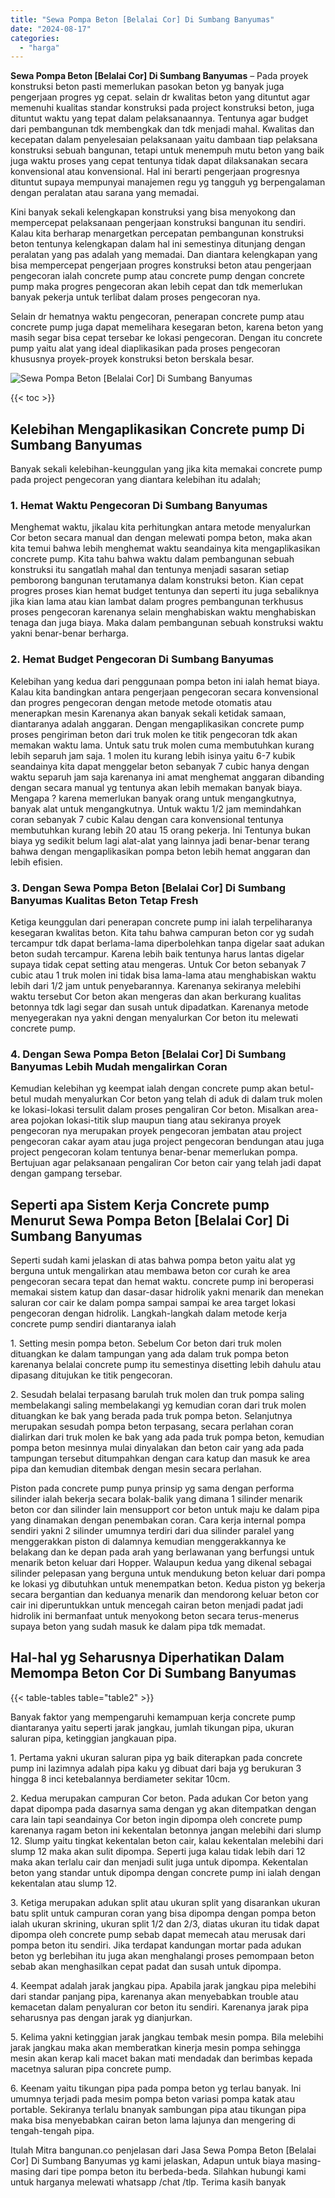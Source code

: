```yaml
---
title: "Sewa Pompa Beton [Belalai Cor] Di Sumbang Banyumas"
date: "2024-08-17"
categories: 
  - "harga"
---
```


**Sewa Pompa Beton \[Belalai Cor\] Di Sumbang Banyumas** – Pada proyek konstruksi beton pasti memerlukan pasokan beton yg banyak juga pengerjaan progres yg cepat. selain dr kwalitas beton yang dituntut agar memenuhi kualitas standar konstruksi pada project konstruksi beton, juga dituntut waktu yang tepat dalam pelaksanaannya. Tentunya agar budget dari pembangunan tdk membengkak dan tdk menjadi mahal. Kwalitas dan kecepatan dalam penyelesaian pelaksanaan yaitu dambaan tiap pelaksana konstruksi sebuah bangunan, tetapi untuk menempuh mutu beton yang baik juga waktu proses yang cepat tentunya tidak dapat dilaksanakan secara konvensional atau konvensional. Hal ini berarti pengerjaan progresnya dituntut supaya mempunyai manajemen regu yg tangguh yg berpengalaman dengan peralatan atau sarana yang memadai.

Kini banyak sekali kelengkapan konstruksi yang bisa menyokong dan mempercepat pelaksanaan pengerjaan konstruksi bangunan itu sendiri. Kalau kita berharap menargetkan percepatan pembangunan konstruksi beton tentunya kelengkapan dalam hal ini semestinya ditunjang dengan peralatan yang pas adalah yang memadai. Dan diantara kelengkapan yang bisa mempercepat pengerjaan progres konstruksi beton atau pengerjaan pengecoran ialah concrete pump atau concrete pump dengan concrete pump maka progres pengecoran akan lebih cepat dan tdk memerlukan banyak pekerja untuk terlibat dalam proses pengecoran nya.

Selain dr hematnya waktu pengecoran, penerapan concrete pump atau concrete pump juga dapat memelihara kesegaran beton, karena beton yang masih segar bisa cepat tersebar ke lokasi pengecoran. Dengan itu concrete pump yaitu alat yang ideal diaplikasikan pada proses pengecoran khususnya proyek-proyek konstruksi beton berskala besar.

![Sewa Pompa Beton [Belalai Cor] Di Sumbang Banyumas](/images/sewa-concrete-pump-23.png)

{{< toc >}}

## Kelebihan Mengaplikasikan Concrete pump Di Sumbang Banyumas

Banyak sekali kelebihan-keunggulan yang jika kita memakai concrete pump pada project pengecoran yang diantara kelebihan itu adalah;

### 1\. Hemat Waktu Pengecoran Di Sumbang Banyumas

Menghemat waktu, jikalau kita perhitungkan antara metode menyalurkan Cor beton secara manual dan dengan melewati pompa beton, maka akan kita temui bahwa lebih menghemat waktu seandainya kita mengaplikasikan concrete pump. Kita tahu bahwa waktu dalam pembangunan sebuah konstruksi itu sangatlah mahal dan tentunya menjadi sasaran setiap pemborong bangunan terutamanya dalam konstruksi beton. Kian cepat progres proses kian hemat budget tentunya dan seperti itu juga sebaliknya jika kian lama atau kian lambat dalam progres pembangunan terkhusus proses pengecoran karenanya selain menghabiskan waktu menghabiskan tenaga dan juga biaya. Maka dalam pembangunan sebuah konstruksi waktu yakni benar-benar berharga.

### 2\. Hemat Budget Pengecoran Di Sumbang Banyumas

Kelebihan yang kedua dari penggunaan pompa beton ini ialah hemat biaya. Kalau kita bandingkan antara pengerjaan pengecoran secara konvensional dan progres pengecoran dengan metode metode otomatis atau menerapkan mesin Karenanya akan banyak sekali ketidak samaan, diantaranya adalah anggaran. Dengan mengaplikasikan concrete pump proses pengiriman beton dari truk molen ke titik pengecoran tdk akan memakan waktu lama. Untuk satu truk molen cuma membutuhkan kurang lebih separuh jam saja. 1 molen itu kurang lebih isinya yaitu 6-7 kubik seandainya kita dapat menggelar beton sebanyak 7 cubic hanya dengan waktu separuh jam saja karenanya ini amat menghemat anggaran dibanding dengan secara manual yg tentunya akan lebih memakan banyak biaya. Mengapa ? karena memerlukan banyak orang untuk mengangkutnya, banyak alat untuk mengangkutnya. Untuk waktu 1/2 jam memindahkan coran sebanyak 7 cubic Kalau dengan cara konvensional tentunya membutuhkan kurang lebih 20 atau 15 orang pekerja. Ini Tentunya bukan biaya yg sedikit belum lagi alat-alat yang lainnya jadi benar-benar terang bahwa dengan mengaplikasikan pompa beton lebih hemat anggaran dan lebih efisien.

### 3\. Dengan Sewa Pompa Beton \[Belalai Cor\] Di Sumbang Banyumas Kualitas Beton Tetap Fresh

Ketiga keunggulan dari penerapan concrete pump ini ialah terpeliharanya kesegaran kwalitas beton. Kita tahu bahwa campuran beton cor yg sudah tercampur tdk dapat berlama-lama diperbolehkan tanpa digelar saat adukan beton sudah tercampur. Karena lebih baik tentunya harus lantas digelar supaya tidak cepat setting atau mengeras. Untuk Cor beton sebanyak 7 cubic atau 1 truk molen ini tidak bisa lama-lama atau menghabiskan waktu lebih dari 1/2 jam untuk penyebarannya. Karenanya sekiranya melebihi waktu tersebut Cor beton akan mengeras dan akan berkurang kualitas betonnya tdk lagi segar dan susah untuk dipadatkan. Karenanya metode menyegerakan nya yakni dengan menyalurkan Cor beton itu melewati concrete pump.

### 4\. Dengan Sewa Pompa Beton \[Belalai Cor\] Di Sumbang Banyumas Lebih Mudah mengalirkan Coran

Kemudian kelebihan yg keempat ialah dengan concrete pump akan betul-betul mudah menyalurkan Cor beton yang telah di aduk di dalam truk molen ke lokasi-lokasi tersulit dalam proses pengaliran Cor beton. Misalkan area-area pojokan lokasi-titik slup maupun tiang atau sekiranya proyek pengecoran nya merupakan proyek pengecoran jembatan atau project pengecoran cakar ayam atau juga project pengecoran bendungan atau juga project pengecoran kolam tentunya benar-benar memerlukan pompa. Bertujuan agar pelaksanaan pengaliran Cor beton cair yang telah jadi dapat dengan gampang tersebar.

## Seperti apa Sistem Kerja Concrete pump Menurut Sewa Pompa Beton \[Belalai Cor\] Di Sumbang Banyumas

Seperti sudah kami jelaskan di atas bahwa pompa beton yaitu alat yg berguna untuk mengalirkan atau membawa beton cor curah ke area pengecoran secara tepat dan hemat waktu. concrete pump ini beroperasi memakai sistem katup dan dasar-dasar hidrolik yakni menarik dan menekan saluran cor cair ke dalam pompa sampai sampai ke area target lokasi pengecoran dengan hidrolik. Langkah-langkah dalam metode kerja concrete pump sendiri diantaranya ialah

1\. Setting mesin pompa beton. Sebelum Cor beton dari truk molen dituangkan ke dalam tampungan yang ada dalam truk pompa beton karenanya belalai concrete pump itu semestinya disetting lebih dahulu atau dipasang ditujukan ke titik pengecoran.

2\. Sesudah belalai terpasang barulah truk molen dan truk pompa saling membelakangi saling membelakangi yg kemudian coran dari truk molen dituangkan ke bak yang berada pada truk pompa beton. Selanjutnya merupakan sesudah pompa beton terpasang, secara perlahan coran dialirkan dari truk molen ke bak yang ada pada truk pompa beton, kemudian pompa beton mesinnya mulai dinyalakan dan beton cair yang ada pada tampungan tersebut ditumpahkan dengan cara katup dan masuk ke area pipa dan kemudian ditembak dengan mesin secara perlahan.

Piston pada concrete pump punya prinsip yg sama dengan performa silinder ialah bekerja secara bolak-balik yang dimana 1 silinder menarik beton cor dan silinder lain mensupport cor beton untuk maju ke dalam pipa yang dinamakan dengan penembakan coran. Cara kerja internal pompa sendiri yakni 2 silinder umumnya terdiri dari dua silinder paralel yang menggerakkan piston di dalamnya kemudian menggerakkannya ke belakang dan ke depan pada arah yang berlawanan yang berfungsi untuk menarik beton keluar dari Hopper. Walaupun kedua yang dikenal sebagai silinder pelepasan yang berguna untuk mendukung beton keluar dari pompa ke lokasi yg dibutuhkan untuk menempatkan beton. Kedua piston yg bekerja secara bergantian dan keduanya menarik dan mendorong keluar beton cor cair ini diperuntukkan untuk mencegah cairan beton menjadi padat jadi hidrolik ini bermanfaat untuk menyokong beton secara terus-menerus supaya beton yang sudah masuk ke dalam pipa tdk memadat.

## Hal-hal yg Seharusnya Diperhatikan Dalam Memompa Beton Cor Di Sumbang Banyumas

{{< table-tables table="table2" >}}

Banyak faktor yang mempengaruhi kemampuan kerja concrete pump diantaranya yaitu seperti jarak jangkau, jumlah tikungan pipa, ukuran saluran pipa, ketinggian jangkauan pipa.

1\. Pertama yakni ukuran saluran pipa yg baik diterapkan pada concrete pump ini lazimnya adalah pipa kaku yg dibuat dari baja yg berukuran 3 hingga 8 inci ketebalannya berdiameter sekitar 10cm.

2\. Kedua merupakan campuran Cor beton. Pada adukan Cor beton yang dapat dipompa pada dasarnya sama dengan yg akan ditempatkan dengan cara lain tapi seandainya Cor beton ingin dipompa oleh concrete pump karenanya ragam beton ini kekentalan betonnya jangan melebihi dari slump 12. Slump yaitu tingkat kekentalan beton cair, kalau kekentalan melebihi dari slump 12 maka akan sulit dipompa. Seperti juga kalau tidak lebih dari 12 maka akan terlalu cair dan menjadi sulit juga untuk dipompa. Kekentalan beton yang standar untuk dipompa dengan concrete pump ini ialah dengan kekentalan atau slump 12.

3\. Ketiga merupakan adukan split atau ukuran split yang disarankan ukuran batu split untuk campuran coran yang bisa dipompa dengan pompa beton ialah ukuran skrining, ukuran split 1/2 dan 2/3, diatas ukuran itu tidak dapat dipompa oleh concrete pump sebab dapat memecah atau merusak dari pompa beton itu sendiri. Jika terdapat kandungan mortar pada adukan beton yg berlebihan itu juga akan menghalangi proses pemompaan beton sebab akan menghasilkan cepat padat dan susah untuk dipompa.

4\. Keempat adalah jarak jangkau pipa. Apabila jarak jangkau pipa melebihi dari standar panjang pipa, karenanya akan menyebabkan trouble atau kemacetan dalam penyaluran cor beton itu sendiri. Karenanya jarak pipa seharusnya pas dengan jarak yg dianjurkan.

5\. Kelima yakni ketinggian jarak jangkau tembak mesin pompa. Bila melebihi jarak jangkau maka akan memberatkan kinerja mesin pompa sehingga mesin akan kerap kali macet bakan mati mendadak dan berimbas kepada macetnya saluran pipa concrete pump.

6\. Keenam yaitu tikungan pipa pada pompa beton yg terlau banyak. Ini umumnya terjadi pada mesim pompa beton variasi pompa katak atau portable. Sekiranya terlalu bnanyak sambungan pipa atau tikungan pipa maka bisa menyebabkan cairan beton lama lajunya dan mengering di tengah-tengah pipa.

Itulah Mitra bangunan.co penjelasan dari Jasa Sewa Pompa Beton \[Belalai Cor\] Di Sumbang Banyumas yg kami jelaskan, Adapun untuk biaya masing-masing dari tipe pompa beton itu berbeda-beda. Silahkan hubungi kami untuk harganya melewati whatsapp /chat /tlp. Terima kasih banyak
